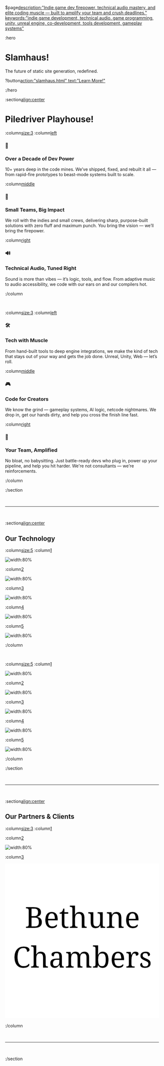 $page[description:"Indie game dev firepower, technical audio mastery, and elite coding muscle — built to amplify your team and crush deadlines." keywords:"indie game development, technical audio, game programming, unity, unreal engine, co-development, tools development, gameplay systems"]()

:hero[](#landing-hero)

# Slamhaus!

The future of static site generation, redefined.

?button[action:"slamhaus.html" text:"Learn More!"](#home-btn)

:/hero

:section[align:center](#intro)

# Piledriver Playhouse!

:column[size:3](#intro-columns-0)
:column[left]()

### 🧠 
### Over a Decade of Dev Power

10+ years deep in the code mines. We’ve shipped, fixed, and rebuilt it all — from rapid-fire prototypes to beast-mode systems built to scale.

:column[middle]()

### 🎯 
### Small Teams, Big Impact

We roll with the indies and small crews, delivering sharp, purpose-built solutions with zero fluff and maximum punch. You bring the vision — we’ll bring the firepower.

:column[right]()

### 🔊
### Technical Audio, Tuned Right

Sound is more than vibes — it’s logic, tools, and flow. From adaptive music to audio accessibility, we code with our ears on and our compilers hot.

:/column

<br>

:column[size:3](#intro-columns-1)
:column[left]()

### 🛠 
### Tech with Muscle

From hand-built tools to deep engine integrations, we make the kind of tech that stays out of your way and gets the job done. Unreal, Unity, Web — let’s roll.

:column[middle]()

### 🎮 
### Code for Creators

We know the grind — gameplay systems, AI logic, netcode nightmares. We drop in, get our hands dirty, and help you cross the finish line fast.

:column[right]()

### 🤝 
### Your Team, Amplified

No bloat, no babysitting. Just battle-ready devs who plug in, power up your pipeline, and help you hit harder. We're not consultants — we're reinforcements.

:/column

:/section

<br>

---

<br>

:section[align:center](#tech)

## Our Technology

:column[size:5](#tech-columns-0)
:column[1]()

![width:80%](https://encrypted-tbn0.gstatic.com/images?q=tbn:ANd9GcRMEpvhQOuCkjQFYaax3e8BMa9yk4Y6xt_HUQ&s)

:column[2]()

![width:80%](https://images.seeklogo.com/logo-png/35/1/unreal-engine-logo-png_seeklogo-350198.png)

:column[3]()

![width:80%](https://upload.wikimedia.org/wikipedia/commons/thumb/7/7d/Microsoft_.NET_logo.svg/1200px-Microsoft_.NET_logo.svg.png)

:column[4]()

![width:80%](https://encrypted-tbn0.gstatic.com/images?q=tbn:ANd9GcQyXb9ARn6st1yrYPYJ0GgQpDEiRu6U8OB4uQ&s)

:column[5]()

![width:80%](https://i.pinimg.com/564x/b7/47/3f/b7473f7b45d8d64863c7c4daeeef7c05.jpg)

:/column

<br>

:column[size:5](#tech-columns-1)
:column[1]()

![width:80%](https://pbs.twimg.com/profile_images/1816856437567406080/ByISu1ft_400x400.jpg)

:column[2]()

![width:80%](https://play-lh.googleusercontent.com/9FQK0AyVygCW__S12wPnysnzRNKJ1uxcev2aBwfgONKeSiqUIDqjHAYP4892yywhvA)

:column[3]()

![width:80%](https://encrypted-tbn0.gstatic.com/images?q=tbn:ANd9GcSzAxIzs2yRTPxONA1yBwMZdhkNwlqmIpxFug&s)

:column[4]()

![width:80%](https://seeklogo.com/images/A/android-icon-logo-DB06FA8B39-seeklogo.com.png)

:column[5]()

![width:80%](https://pbs.twimg.com/profile_images/1202369280165023746/8ANTs9n1_400x400.jpg)

:/column

:/section

<br>

---

<br>

:section[align:center](#partners)

## Our Partners & Clients

:column[size:3](#partners-columns)
:column[1]()



:column[2]()

![width:80%](https://images.squarespace-cdn.com/content/5889b3421e5b6ce7c378094a/651424c3-aa03-4d83-a5a7-052fdbde34e1/Logo+-+1.png?format=1500w&content-type=image%2Fpng)

:column[3]()

![width:80%](assets/media/bethune-chambers-logo.png)

:/column

<br>

---

<br>

:/section


